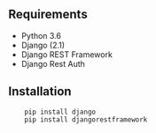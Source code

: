 ## Requirements
- Python 3.6
- Django (2.1)
- Django REST Framework
- Django Rest Auth

## Installation
```
	pip install django
	pip install djangorestframework
```